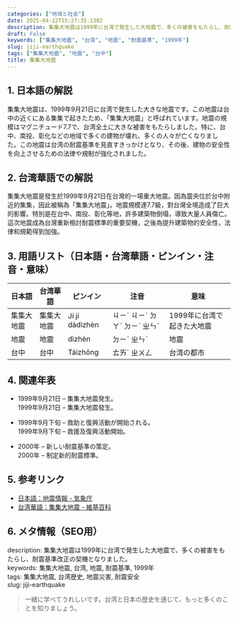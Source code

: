 ```yaml
---
categories: ["地域と社会"]
date: 2025-04-22T15:27:35.130Z
description: 集集大地震は1999年に台湾で発生した大地震で、多くの被害をもたらし、耐震基準改正の契機となりました。
draft: False
keywords: ["集集大地震", "台湾", "地震", "耐震基準", "1999年"]
slug: jiji-earthquake
tags: ["集集大地震", "地震", "台中"]
title: 集集大地震
---
```




## 1. 日本語の解説
集集大地震は、1999年9月21日に台湾で発生した大きな地震です。この地震は台中の近くにある集集で起きたため、「集集大地震」と呼ばれています。地震の規模はマグニチュード7.7で、台湾全土に大きな被害をもたらしました。特に、台中、南投、彰化などの地域で多くの建物が壊れ、多くの人々が亡くなりました。この地震は台湾の耐震基準を見直すきっかけとなり、その後、建物の安全性を向上させるための法律や規制が強化されました。

## 2. 台湾華語での解説
集集大地震是發生於1999年9月21日在台灣的一場重大地震。因為震央位於台中附近的集集，因此被稱為「集集大地震」。地震規模達7.7級，對台灣全境造成了巨大的影響。特別是在台中、南投、彰化等地，許多建築物倒塌，導致大量人員傷亡。這次地震成為台灣重新檢討耐震標準的重要契機，之後為提升建築物的安全性，法律和規範得到加強。

## 3. 用語リスト（日本語・台湾華語・ピンイン・注音・意味）

| 日本語     | 台湾華語     | ピンイン     | 注音     | 意味                |
|------------|--------------|--------------|----------|---------------------|
| 集集大地震 | 集集大地震   | Jí jí dàdìzhèn | ㄐㄧˊ ㄐㄧˊ ㄉㄚˋ ㄉㄧˋ ㄓㄣˋ | 1999年に台湾で起きた大地震 |
| 地震       | 地震         | dìzhèn       | ㄉㄧˋ ㄓㄣˋ | 地震               |
| 台中       | 台中         | Táizhōng     | ㄊㄞˊ ㄓㄨㄥ | 台湾の都市         |

## 4. 関連年表

- 1999年9月21日 – 集集大地震発生。  
  1999年9月21日 – 集集大地震發生。
  
- 1999年9月下旬 – 救助と復興活動が開始される。  
  1999年9月下旬 – 救援及復興活動開始。

- 2000年 – 新しい耐震基準の策定。  
  2000年 – 制定新的耐震標準。

## 5. 参考リンク

- [日本語：地震情報 - 気象庁](https://www.jma.go.jp/jma/menu/report.html)
- [台湾華語：集集大地震 - 維基百科](https://zh.wikipedia.org/wiki/1999年集集大地震)

## 6. メタ情報（SEO用）

description: 集集大地震は1999年に台湾で発生した大地震で、多くの被害をもたらし、耐震基準改正の契機となりました。  
keywords: 集集大地震, 台湾, 地震, 耐震基準, 1999年  
tags: 集集大地震, 台湾歴史, 地震災害, 耐震安全  
slug: jiji-earthquake

>一緒に学べてうれしいです。台湾と日本の歴史を通じて、もっと多くのことを知りましょう。